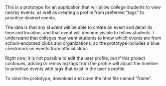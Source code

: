 This is a prototype for an application that will allow college students to view nearby events, as well as creating a profile from preferred "tags" to prioritize desired events.

The idea is that any student will be able to create an event and detail its time and location, and that event will become visible to fellow students. I understand that colleges may want students to know which events are from school-endorsed clubs and organizations, so the prototype includes a blue checkmark on events from official clubs.

Right now, it is not possible to edit the user profile, but if this project continues, adding or removing tags from the profile will adjust the timeline to prioritize events with tags that exist in the user's profile.

To view the prototype, download and open the html file named "frame".
